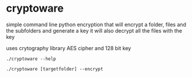 # cryptoware
simple command line python encryption that will encrypt a folder, files and the subfolders and generate a key
it will also decrypt all the files with the key

uses crytography library AES cipher and 128 bit key

`./cryptoware --help`

`./cryptoware [targetfolder] --encrypt`
